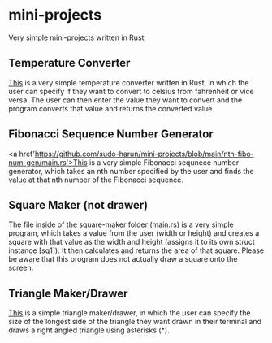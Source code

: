 # mini-projects
Very simple mini-projects written in Rust

## Temperature Converter
<a href='https://github.com/sudo-harun/mini-projects/blob/main/temperature-converter/main.rs'>This</a> is a very simple temperature converter written in Rust, in which the user can specify if they want to convert to celsius from fahrenheit or vice versa. The user can then enter the value they want to convert and the program converts that value and returns the converted value.

## Fibonacci Sequence Number Generator
<a href'https://github.com/sudo-harun/mini-projects/blob/main/nth-fibo-num-gen/main.rs'>This</a> is a very simple Fibonacci sequnece number generator, which takes an nth number specified by the user and finds the value at that nth number of the Fibonacci sequence.

## Square Maker (not drawer)
The file inside of the square-maker folder (main.rs) is a very simple program, which takes a value from the user (width or height) and creates a square with that value as the width and height (assigns it to its own struct instance [sq1]). It then calculates and returns the area of that square. Please be aware that this program does not actually draw a square onto the screen.

## Triangle Maker/Drawer
<a href='https://github.com/sudo-harun/mini-projects/blob/main/triangle-maker-1/main.rs'>This</a> is a simple triangle maker/drawer, in which the user can specify the size of the longest side of the triangle they want drawn in their terminal and draws a right angled triangle using asterisks (*).
